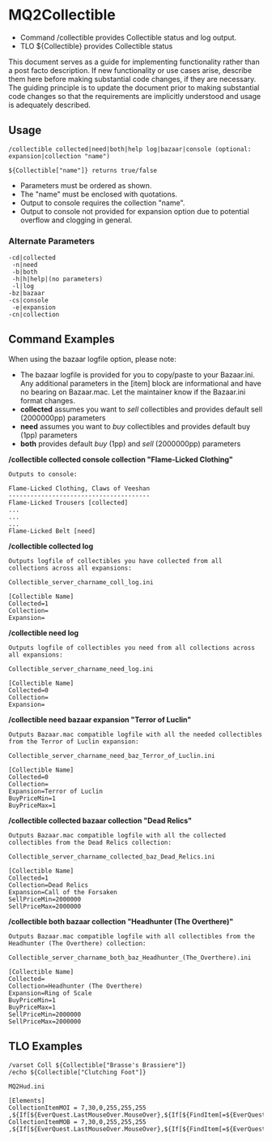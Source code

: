 # MQ2Collectible

- Command /collectible provides Collectible status and log output.
- TLO ${Collectible} provides Collectible status

This document serves as a guide for implementing functionality rather than a post facto description. If new functionality or use cases arise, describe them here before making substantial code changes, if they are necessary. The guiding principle is to update the document prior to making substantial code changes so that the requirements are implicitly understood and usage is adequately described.

## Usage

```
/collectible collected|need|both|help log|bazaar|console (optional: expansion|collection "name")

${Collectible["name"]} returns true/false
```

- Parameters must be ordered as shown.
- The "name" must be enclosed with quotations.
- Output to console requires the collection "name".
- Output to console not provided for expansion option due to potential overflow and clogging in general.

### Alternate Parameters

```
-cd|collected
 -n|need
 -b|both
 -h|h|help|(no parameters)
 -l|log
-bz|bazaar
-cs|console
 -e|expansion
-cn|collection
```

## Command Examples

When using the bazaar logfile option, please note:

- The bazaar logfile is provided for you to copy/paste to your Bazaar.ini. Any additional parameters in the [item] block are informational and have no bearing on Bazaar.mac. Let the maintainer know if the Bazaar.ini format changes.
- **collected** assumes you want to _sell_ collectibles and provides default sell (2000000pp) parameters
- **need** assumes you want to _buy_ collectibles and provides default buy (1pp) parameters
- **both** provides default _buy_ (1pp) and _sell_ (2000000pp) parameters

**/collectible collected console collection "Flame-Licked Clothing"**

```
Outputs to console:

Flame-Licked Clothing, Claws of Veeshan
---------------------------------------
Flame-Licked Trousers [collected]
...
...
...
Flame-Licked Belt [need]
```

**/collectible collected log**

```
Outputs logfile of collectibles you have collected from all collections across all expansions:

Collectible_server_charname_coll_log.ini

[Collectible Name]
Collected=1
Collection=
Expansion=
```

**/collectible need log**

```
Outputs logfile of collectibles you need from all collections across all expansions:

Collectible_server_charname_need_log.ini

[Collectible Name]
Collected=0
Collection=
Expansion=
```

**/collectible need bazaar expansion "Terror of Luclin"**

```
Outputs Bazaar.mac compatible logfile with all the needed collectibles from the Terror of Luclin expansion:

Collectible_server_charname_need_baz_Terror_of_Luclin.ini

[Collectible Name]
Collected=0
Collection=
Expansion=Terror of Luclin
BuyPriceMin=1
BuyPriceMax=1
```

**/collectible collected bazaar collection "Dead Relics"**

```
Outputs Bazaar.mac compatible logfile with all the collected collectibles from the Dead Relics collection:

Collectible_server_charname_collected_baz_Dead_Relics.ini

[Collectible Name]
Collected=1
Collection=Dead Relics
Expansion=Call of the Forsaken
SellPriceMin=2000000
SellPriceMax=2000000
```

**/collectible both bazaar collection "Headhunter (The Overthere)"**

```
Outputs Bazaar.mac compatible logfile with all collectibles from the Headhunter (The Overthere) collection:

Collectible_server_charname_both_baz_Headhunter_(The_Overthere).ini

[Collectible Name]
Collected=
Collection=Headhunter (The Overthere)
Expansion=Ring of Scale
BuyPriceMin=1
BuyPriceMax=1
SellPriceMin=2000000
SellPriceMax=2000000
```

## TLO Examples

```
/varset Coll ${Collectible["Brasse's Brassiere"]}
/echo ${Collectible["Clutching Foot"]}
```

```
MQ2Hud.ini

[Elements]
CollectionItemMOI = 7,30,0,255,255,255 ,${If[${EverQuest.LastMouseOver.MouseOver},${If[${FindItem[=${EverQuest.LastMouseOver.Tooltip}].Collectible},${If[${Collectible[${FindItem[=${EverQuest.LastMouseOver.Tooltip}]}]},Collected,Need]},""]},""]}
CollectionItemMOB = 7,30,0,255,255,255 ,${If[${EverQuest.LastMouseOver.MouseOver},${If[${FindItem[=${EverQuest.LastMouseOver.Tooltip}].Collectible},${If[${Collectible[${FindItemBank[=${EverQuest.LastMouseOver.Tooltip}]}]},Collected,Need]},""]},""]}
```
